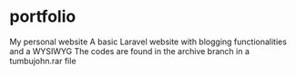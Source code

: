 # portfolio
My personal website
A basic Laravel website with blogging functionalities and a WYSIWYG
The codes are found in the archive branch in a tumbujohn.rar file

